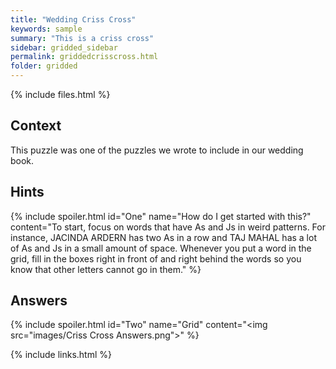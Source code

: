 ```yaml
---
title: "Wedding Criss Cross"
keywords: sample
summary: "This is a criss cross"
sidebar: gridded_sidebar
permalink: griddedcrisscross.html
folder: gridded
---
```


{% include files.html %}

## Context

This puzzle was one of the puzzles we wrote to include in our wedding book.

## Hints

{% include spoiler.html id="One" name="How do I get started with this?" content="To start, focus on words that have As and Js in weird patterns. For instance, JACINDA ARDERN has two As in a row and TAJ MAHAL has a lot of As and Js in a small amount of space. Whenever you put a word in the grid, fill in the boxes right in front of and right behind the words so you know that other letters cannot go in them." %}

## Answers

{% include spoiler.html id="Two" name="Grid" content="<img src=\"images/Criss Cross Answers.png\">" %}


{% include links.html %}
